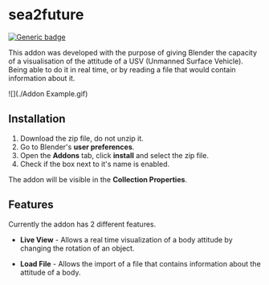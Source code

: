 # sea2future

[![Generic badge](https://img.shields.io/badge/version-0.2.2-green.svg)](https://shields.io/)

This addon was developed with the purpose of giving Blender the capacity of a visualisation of the attitude of a USV (Unmanned Surface Vehicle). Being able to do it in real time, or by reading a file that would contain information about it.

![](./Addon Example.gif)

## Installation

1. Download the zip file, do not unzip it.
2. Go to Blender's <b>user preferences</b>.
3. Open the <b>Addons</b> tab, click <b>install</b> and select the zip file.
4. Check if the box next to it's name is enabled.

The addon will be visible in the <b>Collection Properties</b>.

## Features

Currently the addon has 2 different features.

- <b>Live View</b> - Allows a real time visualization of a body attitude by changing the rotation of an object.

- <b>Load File</b> - Allows the import of a file that contains information about the attitude of a body.
